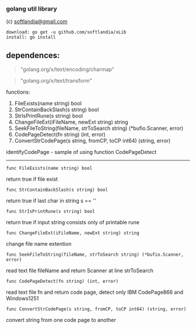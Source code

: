 ### golang util library  ###

(c) softlandia@gmail.com

	download: go get -u github.com/softlandia/xLib
	install: go install

dependences: 
------------
>"golang.org/x/text/encoding/charmap"

>"golang.org/x/text/transform"


functions:  
1. FileExists(name string) bool
2. StrContainBackSlash(s string) bool
3. StrIsPrintRune(s string) bool
4. ChangeFileExt(iFileName, newExt string) string
5. SeekFileToString(fileName, strToSearch string) (*bufio.Scanner, error)
6. CodePageDetect(fn string) (int, error)
7. ConvertStrCodePage(s string, fromCP, toCP int64) (string, error)

identifyCodePage - sample of using function CodePageDetect


_________________________________________________________________________
	func FileExists(name string) bool  
return true if file exist

	func StrContainBackSlash(s string) bool
return true if last char in string s == '\'

	func StrIsPrintRune(s string) bool  
return true if input string consists only of printable rune

	func ChangeFileExt(iFileName, newExt string) string   
change file name extention

	func SeekFileToString(fileName, strToSearch string) (*bufio.Scanner, error)  
read text file fileName and return Scanner at line strToSearch

	func CodePageDetect(fn string) (int, error)  
read text file fn and return code page, detect only IBM CodePage866 and Windows1251

	func ConvertStrCodePage(s string, fromCP, toCP int64) (string, error)
convert string from one code page to another
